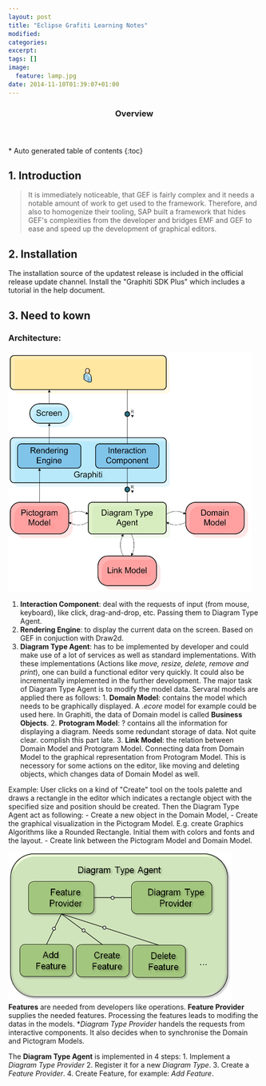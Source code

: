 ```yaml
---
layout: post
title: "Eclipse Grafiti Learning Notes"
modified:
categories: 
excerpt:
tags: []
image:
  feature: lamp.jpg
date: 2014-11-10T01:39:07+01:00
---
```

<section id="table-of-contents" class="toc">
  <header>
    <h3>Overview</h3>
  </header>
<div id="drawer" markdown="1">
*  Auto generated table of contents
{:toc}
</div>
</section><!-- /#table-of-contents -->

## 1. Introduction
> It is immediately noticeable, that GEF is fairly complex and it needs a notable amount of work to get used to the framework. Therefore, and also to homogenize their tooling, SAP built a framework that hides GEF's complexities from the developer and bridges EMF and GEF to ease and speed up the development of graphical editors. 
    
## 2. Installation
The installation source of the updatest release is included in the official release update channel. Install the "Graphiti SDK Plus" which includes a tutorial in the help document.

## 3. Need to kown
### Architecture:
  ![Basic Architecture](./images/grafiti-architecture.png)
  1. **Interaction Component**: deal with the requests of input (from mouse, keyboard), like click, drag-and-drop, etc. Passing them to Diagram Type Agent. 
  2. **Rendering Engine**: to display the current data on the screen. Based on GEF in conjuction with Draw2d.
  3. **Diagram Type Agent**: has to be implemented by developer and could make use of a lot of services as well as standard implementations. With these implementations (Actions like _move, resize, delete, remove and print_), one can build a functional editor very quickly. It could also be incrementally implemented in the further development. The major task of Diagram Type Agent is to modify the model data. Servaral models are applied there as follows:
    1. **Domain Model**: contains the model which needs to be graphically displayed. A _.ecore_ model for example could be used here. In Graphiti, the data of Domain model is called **Business Objects**.
    2. **Protogram Model**: ? contains all the information for displaying a diagram. Needs some redundant storage of data. Not quite clear. complish this part late.
    3. **Link Model**: the relation between Domain Model and Protogram Model. Connecting data from Domain Model to the graphical representation from Protogram Model. This is necessory for some actions on the editor, like moving and deleting objects, which changes data of Domain Model as well.

  Example: User clicks on a kind of "Create" tool on the tools palette and draws a rectangle in the editor which indicates a rectangle object with the specified size and position should be created. Then the Diagram Type Agent act as following:
        - Create a new object in the Domain Model,
        - Create the graphical visualization in the Pictogram Model. E.g. create Graphics Algorithms like a Rounded Rectangle. Initial them with colors and fonts and the layout.
        - Create link between the Pictogram Model and Domain Model.
        
  ![Inside Diagram Type Agent](./images/diagram-type-agent-new.png)
  **Features** are needed from developers like operations. **Feature Provider** supplies the needed features. Processing the features leads to modifing the datas in the models. **Diagram Type Provider* handels the requests from interactive components. It also decides when to synchronise the Domain and Pictogram Models.
  
  The **Diagram Type Agent** is implemented in 4 steps:
    1. Implement a _Diagram Type Provider_
    2. Register it for a new _Diagram Type_.
    3. Create a _Feature Provider_.
    4. Create Feature, for example: _Add Feature_.
    